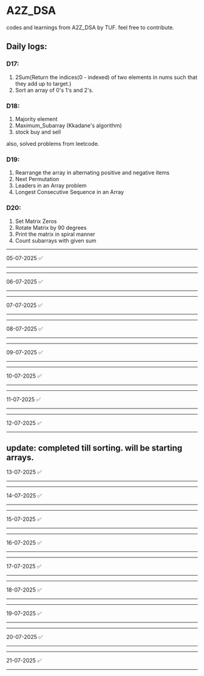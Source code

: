 # A2Z_DSA
codes and learnings from A2Z_DSA by TUF. feel free to contribute.

## Daily logs:
### D17: 
1. 2Sum(Return the indices(0 - indexed) of two elements in nums such that they add up to target.)
2. Sort an array of 0's 1's and 2's.

### D18:
1. Majority element
2. Maximum_Subarray (Kkadane's algorithm)
3. stock buy and sell

also, solved problems from leetcode.

### D19:
1. Rearrange the array in alternating positive and negative items
2. Next Permutation
3. Leaders in an Array problem
4. Longest Consecutive Sequence in an Array

### D20:
1. Set Matrix Zeros
2. Rotate Matrix by 90 degrees
3. Print the matrix in spiral manner
4. Count subarrays with given sum

----------------------------------------

05-07-2025 ✅

----------------------------------------

----------------------------------------

06-07-2025 ✅

----------------------------------------

----------------------------------------

07-07-2025 ✅

----------------------------------------

----------------------------------------

08-07-2025 ✅

----------------------------------------

----------------------------------------

09-07-2025 ✅

----------------------------------------

----------------------------------------

10-07-2025 ✅

----------------------------------------

----------------------------------------

11-07-2025 ✅

----------------------------------------

----------------------------------------

12-07-2025 ✅

----------------------------------------

update: completed till sorting. will be starting arrays.
----------------------------------------

13-07-2025 ✅

----------------------------------------

----------------------------------------

14-07-2025 ✅

----------------------------------------

----------------------------------------

15-07-2025 ✅

----------------------------------------

----------------------------------------

16-07-2025 ✅

----------------------------------------

----------------------------------------

17-07-2025 ✅

----------------------------------------

----------------------------------------

18-07-2025 ✅

----------------------------------------

----------------------------------------

19-07-2025 ✅

----------------------------------------

----------------------------------------

20-07-2025 ✅

----------------------------------------

----------------------------------------

21-07-2025 ✅

----------------------------------------
